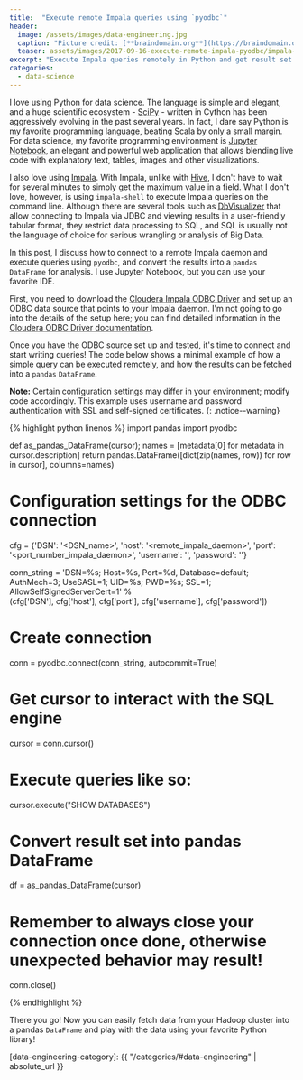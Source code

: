 ```yaml
---
title:  "Execute remote Impala queries using `pyodbc`"
header:
  image: /assets/images/data-engineering.jpg
  caption: "Picture credit: [**braindomain.org**](https://braindomain.org/launch-of-the-big-data-analytics-journal/)"
  teaser: assets/images/2017-09-16-execute-remote-impala-pyodbc/impala-logo.png
excerpt: "Execute Impala queries remotely in Python and get result set into a pandas `DataFrame`."
categories:
  - data-science
---
```


I love using Python for data science. The language is simple and elegant, and a huge scientific ecosystem - [SciPy](https://www.scipy.org/) - written in Cython has been aggressively evolving in the past several years. In fact, I dare say Python is my favorite programming language, beating Scala by only a small margin. For data science, my favorite programming environment is [Jupyter Notebook](http://jupyter.org/), an elegant and powerful web application that allows blending live code with explanatory text, tables, images and other visualizations.

I also love using [Impala](https://impala.incubator.apache.org/). With Impala, unlike with [Hive](https://hive.apache.org/), I don't have to wait for several minutes to simply get the maximum value in a field. What I don't love, however, is using `impala-shell` to execute Impala queries on the command line. Although there are several tools such as [DbVisualizer](https://www.dbvis.com/) that allow connecting to Impala via JDBC and viewing results in a user-friendly tabular format, they restrict data processing to SQL, and SQL is usually not the language of choice for serious wrangling or analysis of Big Data.

In this post, I discuss how to connect to a remote Impala daemon and execute queries using `pyodbc`, and convert the results into a `pandas` `DataFrame` for analysis. I use Jupyter Notebook, but you can use your favorite IDE.

First, you need to download the [Cloudera Impala ODBC Driver](https://www.cloudera.com/downloads/connectors/impala/odbc/2-5-39.html) and set up an ODBC data source that points to your Impala daemon. I'm not going to go into the details of the setup here; you can find detailed information in the [Cloudera ODBC Driver documentation](https://www.cloudera.com/documentation/other/connectors/impala-odbc/latest.html).

Once you have the ODBC source set up and tested, it's time to connect and start writing queries! The code below shows a minimal example of how a simple query can be executed remotely, and how the results can be fetched into a `pandas` `DataFrame`.

**Note:** Certain configuration settings may differ in your environment; modify code accordingly. This example uses username and password authentication with SSL and self-signed certificates.
{: .notice--warning}

{% highlight python linenos %}
import pandas
import pyodbc

def as_pandas_DataFrame(cursor);
    names = [metadata[0] for metadata in cursor.description]
    return pandas.DataFrame([dict(zip(names, row)) for row in cursor], columns=names)

# Configuration settings for the ODBC connection
cfg = {'DSN': '<DSN_name>', 'host': '<remote_impala_daemon>',
        'port': '<port_number_impala_daemon>',
        'username': '<username>', 'password': '<password>'}

conn_string = 'DSN=%s; Host=%s, Port=%d, Database=default; AuthMech=3;
                UseSASL=1; UID=%s; PWD=%s; SSL=1;
                AllowSelfSignedServerCert=1' % \
                (cfg['DSN'], cfg['host'], cfg['port'],
                cfg['username'], cfg['password'])

# Create connection
conn = pyodbc.connect(conn_string, autocommit=True)

# Get cursor to interact with the SQL engine
cursor = conn.cursor()

# Execute queries like so:
cursor.execute("SHOW DATABASES")

# Convert result set into pandas DataFrame
df = as_pandas_DataFrame(cursor)

# Remember to always close your connection once done, otherwise unexpected behavior may result!
conn.close()

{% endhighlight %}

There you go! Now you can easily fetch data from your Hadoop cluster into a pandas `DataFrame` and play with the data using your favorite Python library!


[data-engineering-category]: {{ "/categories/#data-engineering" | absolute_url }}
